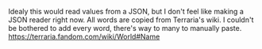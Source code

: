 Idealy this would read values from a JSON, but I don't feel like making a JSON reader right now. 
All words are copied from Terraria's wiki. I couldn't be bothered to add every word, there's way to many to manually paste.
https://terraria.fandom.com/wiki/World#Name